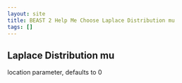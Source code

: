 ```yaml
---
layout: site
title: BEAST 2 Help Me Choose Laplace Distribution mu
tags: []
---
```


## Laplace Distribution mu

location parameter, defaults to 0
